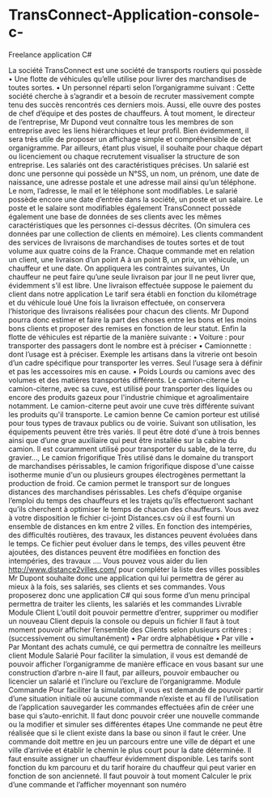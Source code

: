# TransConnect-Application-console-c-
Freelance application C#

La société TransConnect est une société de transports routiers qui possède
• Une flotte de véhicules qu’elle utilise pour livrer des marchandises de toutes sortes.
• Un personnel réparti selon l’organigramme suivant :
Cette société cherche à s’agrandir et a besoin de recruter massivement compte tenu des succès
rencontrés ces derniers mois. Aussi, elle ouvre des postes de chef d’équipe et des postes de
chauffeurs. À tout moment, le directeur de l’entreprise, Mr Dupond veut connaître tous les membres
de son entreprise avec les liens hiérarchiques et leur profil. Bien évidemment, il sera très utile de
proposer un affichage simple et compréhensible de cet organigramme. Par ailleurs, étant plus visuel,
il souhaite pour chaque départ ou licenciement ou chaque recrutement visualiser la structure de son
entreprise. Les salariés ont des caractéristiques précises. Un salarié est donc une personne qui
possède un N°SS, un nom, un prénom, une date de naissance, une adresse postale et une adresse
mail ainsi qu’un téléphone. Le nom, l’adresse, le mail et le téléphone sont modifiables. Le salarié
possède encore une date d’entrée dans la société, un poste et un salaire. Le poste et le salaire sont
modifiables également TransConnect possède également une base de données de ses clients avec les
mêmes caractéristiques que les personnes ci-dessus décrites. (On simulera ces données par une
collection de clients en mémoire). Les clients commandent des services de livraisons de
marchandises de toutes sortes et de tout volume aux quatre coins de la France.
Chaque commande met en relation un client, une livraison d’un point A à un point B, un prix, un
véhicule, un chauffeur et une date. On appliquera les contraintes suivantes, Un chauffeur ne peut
faire qu’une seule livraison par jour Il ne peut livrer que, évidemment s’il est libre. Une livraison
effectuée suppose le paiement du client dans notre application Le tarif sera établi en fonction du
kilométrage et du véhicule loué Une fois la livraison effectuée, on conservera l’historique des
livraisons réalisées pour chacun des clients. Mr Dupond pourra donc estimer et faire la part des
choses entre les bons et les moins bons clients et proposer des remises en fonction de leur statut.
Enfin la flotte de véhicules est répartie de la manière suivante : • Voiture : pour transporter des
passagers dont le nombre est à préciser • Camionnette : dont l’usage est à préciser. Exemple les
artisans dans la vitrerie ont besoin d’un cadre spécifique pour transporter les verres. Seul l’usage sera
à définir et pas les accessoires mis en cause. • Poids Lourds ou camions avec des volumes et des
matières transportés différents. Le camion-citerne Le camion-citerne, avec sa cuve, est utilisé pour
transporter des liquides ou encore des produits gazeux pour l'industrie chimique et agroalimentaire
notamment. Le camion-citerne peut avoir une cuve très différente suivant les produits qu'il
transporte. Le camion benne Ce camion porteur est utilisé pour tous types de travaux publics ou de
voirie. Suivant son utilisation, les équipements peuvent être très variés. Il peut être doté d'une à trois
bennes ainsi que d’une grue auxiliaire qui peut être installée sur la cabine du camion. Il est
couramment utilisé pour transporter du sable, de la terre, du gravier..., Le camion frigorifique Très
utilisé dans le domaine du transport de marchandises périssables, le camion frigorifique dispose
d'une caisse isotherme munie d'un ou plusieurs groupes électrogènes permettant la production de
froid. Ce camion permet le transport sur de longues distances des marchandises périssables. Les
chefs d’équipe organise l’emploi du temps des chauffeurs et les trajets qu’ils effectueront sachant
qu’ils cherchent à optimiser le temps de chacun des chauffeurs. Vous avez à votre disposition le
fichier ci-joint Distances.csv où il est fourni un ensemble de distances en km entre 2 villes. En
fonction des intempéries, des difficultés routières, des travaux, les distances peuvent évoluées dans
le temps. Ce fichier peut évoluer dans le temps, des villes peuvent être ajoutées, des distances
peuvent être modifiées en fonction des intempéries, des travaux …. Vous pouvez vous aider du lien
http://www.distance2villes.com/ pour compléter la liste des villes possibles Mr Dupont souhaite
donc une application qui lui permettra de gérer au mieux à la fois, ses salariés, ses clients et ses
commandes. Vous proposerez donc une application C# qui sous forme d’un menu principal
permettra de traiter les clients, les salariés et les commandes
Livrable
Module Client
L’outil doit pouvoir permettre d’entrer, supprimer ou modifier un nouveau Client depuis la console
ou depuis un fichier Il faut à tout moment pouvoir afficher l’ensemble des Clients selon plusieurs
critères : (successivement ou simultanément)
• Par ordre alphabétique • Par ville • Par Montant des achats cumulé, ce qui permettra de connaître
les meilleurs client
Module Salarié
Pour faciliter la simulation, il vous est demandé de pouvoir afficher l’organigramme de manière
efficace en vous basant sur une construction d’arbre n-aire Il faut, par ailleurs, pouvoir embaucher
ou licencier un salarié et l’inclure ou l’exclure de l’organigramme.
Module Commande
Pour faciliter la simulation, il vous est demandé de pouvoir partir d’une situation initiale où aucune
commande n’existe et au fil de l’utilisation de l’application sauvegarder les commandes effectuées
afin de créer une base qui s’auto-enrichit. Il faut donc pouvoir créer une nouvelle commande ou la
modifier et simuler ses différentes étapes Une commande ne peut être réalisée que si le client existe
dans la base ou sinon il faut le créer. Une commande doit mettre en jeu un parcours entre une ville
de départ et une ville d’arrivée et établir le chemin le plus court pour la date déterminée. Il faut
ensuite assigner un chauffeur évidemment disponible. Les tarifs sont fonction du km parcouru et du
tarif horaire du chauffeur qui peut varier en fonction de son ancienneté. Il faut pouvoir à tout
moment
Calculer le prix d’une commande et l’afficher moyennant son numéro 
